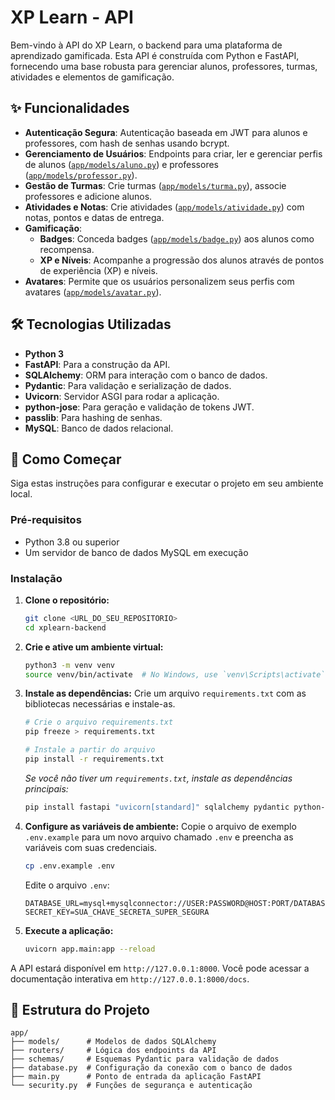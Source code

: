 # XP Learn - API

Bem-vindo à API do XP Learn, o backend para uma plataforma de aprendizado gamificada. Esta API é construída com Python e FastAPI, fornecendo uma base robusta para gerenciar alunos, professores, turmas, atividades e elementos de gamificação.

## ✨ Funcionalidades

*   **Autenticação Segura**: Autenticação baseada em JWT para alunos e professores, com hash de senhas usando bcrypt.
*   **Gerenciamento de Usuários**: Endpoints para criar, ler e gerenciar perfis de alunos ([`app/models/aluno.py`](app/models/aluno.py)) e professores ([`app/models/professor.py`](app/models/professor.py)).
*   **Gestão de Turmas**: Crie turmas ([`app/models/turma.py`](app/models/turma.py)), associe professores e adicione alunos.
*   **Atividades e Notas**: Crie atividades ([`app/models/atividade.py`](app/models/atividade.py)) com notas, pontos e datas de entrega.
*   **Gamificação**:
    *   **Badges**: Conceda badges ([`app/models/badge.py`](app/models/badge.py)) aos alunos como recompensa.
    *   **XP e Níveis**: Acompanhe a progressão dos alunos através de pontos de experiência (XP) e níveis.
*   **Avatares**: Permite que os usuários personalizem seus perfis com avatares ([`app/models/avatar.py`](app/models/avatar.py)).

## 🛠️ Tecnologias Utilizadas

*   **Python 3**
*   **FastAPI**: Para a construção da API.
*   **SQLAlchemy**: ORM para interação com o banco de dados.
*   **Pydantic**: Para validação e serialização de dados.
*   **Uvicorn**: Servidor ASGI para rodar a aplicação.
*   **python-jose**: Para geração e validação de tokens JWT.
*   **passlib**: Para hashing de senhas.
*   **MySQL**: Banco de dados relacional.

## 🚀 Como Começar

Siga estas instruções para configurar e executar o projeto em seu ambiente local.

### Pré-requisitos

*   Python 3.8 ou superior
*   Um servidor de banco de dados MySQL em execução

### Instalação

1.  **Clone o repositório:**
    ```sh
    git clone <URL_DO_SEU_REPOSITORIO>
    cd xplearn-backend
    ```

2.  **Crie e ative um ambiente virtual:**
    ```sh
    python3 -m venv venv
    source venv/bin/activate  # No Windows, use `venv\Scripts\activate`
    ```

3.  **Instale as dependências:**
    Crie um arquivo `requirements.txt` com as bibliotecas necessárias e instale-as.
    ```sh
    # Crie o arquivo requirements.txt
    pip freeze > requirements.txt

    # Instale a partir do arquivo
    pip install -r requirements.txt
    ```
    *Se você não tiver um `requirements.txt`, instale as dependências principais:*
    ```sh
    pip install fastapi "uvicorn[standard]" sqlalchemy pydantic python-jose[cryptography] passlib[bcrypt] python-dotenv mysql-connector-python
    ```

4.  **Configure as variáveis de ambiente:**
    Copie o arquivo de exemplo `.env.example` para um novo arquivo chamado `.env` e preencha as variáveis com suas credenciais.
    ```sh
    cp .env.example .env
    ```
    Edite o arquivo `.env`:
    ```
    DATABASE_URL=mysql+mysqlconnector://USER:PASSWORD@HOST:PORT/DATABASE_NAME
    SECRET_KEY=SUA_CHAVE_SECRETA_SUPER_SEGURA
    ```

5.  **Execute a aplicação:**
    ```sh
    uvicorn app.main:app --reload
    ```

A API estará disponível em `http://127.0.0.1:8000`. Você pode acessar a documentação interativa em `http://127.0.0.1:8000/docs`.

## 📁 Estrutura do Projeto

```
app/
├── models/      # Modelos de dados SQLAlchemy
├── routers/     # Lógica dos endpoints da API
├── schemas/     # Esquemas Pydantic para validação de dados
├── database.py  # Configuração da conexão com o banco de dados
├── main.py      # Ponto de entrada da aplicação FastAPI
└── security.py  # Funções de segurança e autenticação
```
